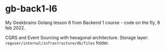 # gb-back1-l6
My Geekbrains Golang lesson 6 from Backend 1 course - code on the fly, 8 feb 2022.

CQRS and Event Sourcing with hexagonal architecture.
Storage layer: `reguser/internal/infrastructure/db/files` folder.
